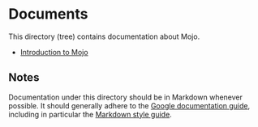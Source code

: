 # Documents

This directory (tree) contains documentation about Mojo.

* [Introduction to Mojo](intro/intro.md)

## Notes

Documentation under this directory should be in Markdown whenever possible. It
should generally adhere to the [Google documentation
guide](https://github.com/google/styleguide/tree/gh-pages/docguide), including
in particular the [Markdown style
guide](https://github.com/google/styleguide/blob/gh-pages/docguide/style.md).
